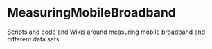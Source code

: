 # MeasuringMobileBroadband
Scripts and code and Wikis around measuring mobile broadband and different data sets. 
